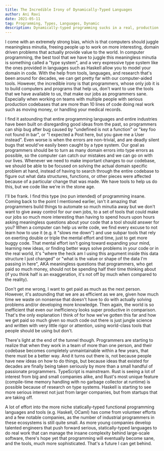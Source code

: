 ```yaml
---
title: The Incredible Irony of Dynamically-Typed Languages
author: Ani Ravi
date: 2021-05-11
tag: Programming, Types, Languages, Dynamic
description: Dynamically-typed programming sucks in a real, production codebase. Or anything with more than 10 lines of code.
---
```


I come with an extremely strong bias, which is that computers should juggle meaningless minutia, freeing people up to work on more interesting, domain driven problems that actually provide value to the world. In computer programming, the best tool that we have to juggle this meaningless minutia is something called a "type system", and a very expressive type system like the ones provided in languages such as Haskell allow you to model your domain in code. With the help from tools, languages, and research that's been around for decades, we can get pretty far with our computer-aided tools. However, the incredible irony is that programmers, whose only job it is to build computers and programs that help us, don't want to use the tools that we have available to us, that make our jobs as programmers sane. Especially when working on teams with multiple people with serious production codebases that are more than 10 lines of code doing real work such as moving money, or handling your medical records.

I find it astounding that entire programming languages and entire industries have been built on disregarding good ideas from the past, so programmers can ship bug after bug caused by "undefined is not a function" or "key foo not found in bar", or "I expected a Post here, but you gave me a User instead". Even worse is when the errors are non-trivial, and are deadly silent bugs that would've easily been caught by a type system. Our goal as programmers should be to turn as many domain errors into type errors as possible, so the computer can catch our mistakes and we can go on with our lives. Whenever we need to make important changes to our codebase, we should be able to be focused on solving the actual domain specific problem at hand, instead of having to search through the entire codebase to figure out what data structures, functions, or other pieces were affected because of a particular change that was made. We have tools to help us do this, but we code like we're in the stone age.

I'll be frank. I find this type (no pun intended) of programming insane. Coming back to the point I mentioned earlier, isn't it amazing that programmers build things to automate so much minutia away but we don't want to give away control for our own jobs, to a set of tools that could make our jobs so much more interesting than having to spend hours upon hours asking meaningless questions about your code that a tool should answer for you? When a computer can help us write code, we find every excuse to not learn how to use it (e.g. it "slows me down") and use subpar tools that rely on exerting double or triple the mental effort and time, just to get more buggy code. That mental effort isn't going toward expanding your mind, learning new ideas, or finding better ways solve problems in your code or in the real world, it's "where the heck am I using this argument inside this data structure I just changed" or "what is the value or shape of the data I'm passing in here", AKA meaningless questions that programmers, who get paid so much money, should not be spending half their time thinking about (if you think half is an exaggeration, it's not off by much when compared to the reality).

Don't get me wrong, I want to get paid as much as the next person. However, it's astounding that we are as efficient as we are, given how much time we waste on nonsense that doesn't have to do with actually solving problems and/or developing more knowledge. Then again, the world is so inefficient that even our inefficiency looks super productive in comparison. That's the only explanation I think of for how we've gotten this far and how we get paid so much given so much code out there is just jungle science and written with very little rigor or attention, using world-class tools that people should be using but don't.

There's light at the end of the tunnel though. Programmers are starting to realize that when they work in a team of more than one person, and their codebase becomes completely unmaintainable within a few years, that there must be a better way. And it turns out there is, not because people have new ideas on how to do things, but because ideas that existed for decades are finally being taken seriously by more than a small handful of passionate programmers. TypeScript is mainstream. Rust is seeing a lot of interest from big and small companies alike, and Rust's most unique feature (compile-time memory handling with no garbage collector at runtime) is possible because of research on type systems. Haskell is starting to see more serious interest not just from larger companies, but from startups that are taking off.

A lot of effort into the more niche statically-typed functional programming languages and tools (e.g. Haskell, OCaml) has come from volunteer efforts and a few notable companies, as the number of industrial programmers in these ecosystems is still quite small. As more young companies develop talented engineers that push forward serious, statically-typed languages to do real work that can manage the insane complexity behind large-scale software, there's hope yet that programming will eventually become sane, and the tools, much more sophisticated. That's a future I can get behind.
